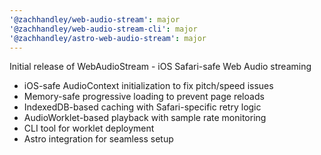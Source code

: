 ```yaml
---
'@zachhandley/web-audio-stream': major
'@zachhandley/web-audio-stream-cli': major
'@zachhandley/astro-web-audio-stream': major
---
```


Initial release of WebAudioStream - iOS Safari-safe Web Audio streaming

- iOS-safe AudioContext initialization to fix pitch/speed issues
- Memory-safe progressive loading to prevent page reloads
- IndexedDB-based caching with Safari-specific retry logic
- AudioWorklet-based playback with sample rate monitoring
- CLI tool for worklet deployment
- Astro integration for seamless setup

